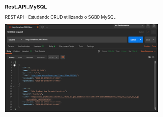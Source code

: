 ### Rest_API_MySQL
REST API -  Estudando CRUD utilizando o SGBD MySQL

![demo](https://github.com/ProgramadorLeandroSantos/Rest_API_MySQL/blob/master/Mysqldemo.gif)
